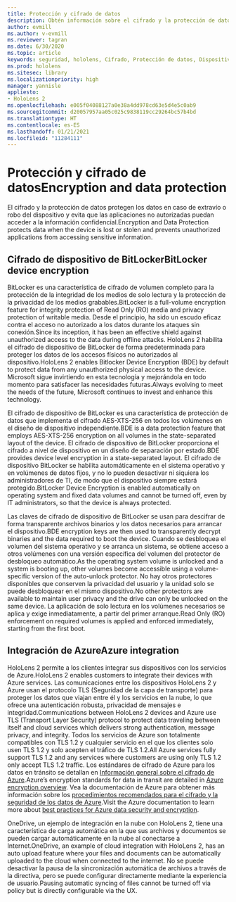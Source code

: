 ```yaml
---
title: Protección y cifrado de datos
description: Obtén información sobre el cifrado y la protección de datos en dispositivos HoloLens 2, incluida la integración de BitLocker y Azure.
author: evmill
ms.author: v-evmill
ms.reviewer: tagran
ms.date: 6/30/2020
ms.topic: article
keywords: seguridad, hololens, Cifrado, Protección de datos, Dispositivo BitLocker, BitLocker, bitlocker, cifrado bitlocker, integración con azure,
ms.prod: hololens
ms.sitesec: library
ms.localizationpriority: high
manager: yannisle
appliesto:
- HoloLens 2
ms.openlocfilehash: e005f04088127a0e38a4dd978cd63e5d4e5c0ab9
ms.sourcegitcommit: d20057957aa05c025c9838119cc29264bc57b4bd
ms.translationtype: HT
ms.contentlocale: es-ES
ms.lasthandoff: 01/21/2021
ms.locfileid: "11284111"
---
```

# <span data-ttu-id="b7e33-104">Protección y cifrado de datos</span><span class="sxs-lookup"><span data-stu-id="b7e33-104">Encryption and data protection</span></span>

<span data-ttu-id="b7e33-105">El cifrado y la protección de datos protegen los datos en caso de extravío o robo del dispositivo y evita que las aplicaciones no autorizadas puedan acceder a la información confidencial.</span><span class="sxs-lookup"><span data-stu-id="b7e33-105">Encryption and Data Protection protects data when the device is lost or stolen and prevents unauthorized applications from accessing sensitive information.</span></span>

## <span data-ttu-id="b7e33-106">Cifrado de dispositivo de BitLocker</span><span class="sxs-lookup"><span data-stu-id="b7e33-106">BitLocker device encryption</span></span>

<span data-ttu-id="b7e33-107">BitLocker es una característica de cifrado de volumen completo para la protección de la integridad de los medios de solo lectura y la protección de la privacidad de los medios grabables.</span><span class="sxs-lookup"><span data-stu-id="b7e33-107">BitLocker is a full-volume encryption feature for integrity protection of Read Only (RO) media and privacy protection of writable media.</span></span>  <span data-ttu-id="b7e33-108">Desde el principio, ha sido un escudo eficaz contra el acceso no autorizado a los datos durante los ataques sin conexión.</span><span class="sxs-lookup"><span data-stu-id="b7e33-108">Since its inception, it has been an effective shield against unauthorized access to the data during offline attacks.</span></span> <span data-ttu-id="b7e33-109">HoloLens 2 habilita el cifrado de dispositivo de BitLocker de forma predeterminada para proteger los datos de los accesos físicos no autorizados al dispositivo.</span><span class="sxs-lookup"><span data-stu-id="b7e33-109">HoloLens 2 enables Bitlocker Device Encryption (BDE) by default to protect data from any unauthorized physical access to the device.</span></span> <span data-ttu-id="b7e33-110">Microsoft sigue invirtiendo en esta tecnología y mejorándola en todo momento para satisfacer las necesidades futuras.</span><span class="sxs-lookup"><span data-stu-id="b7e33-110">Always evolving to meet the needs of the future, Microsoft continues to invest and enhance this technology.</span></span>

<span data-ttu-id="b7e33-111">El cifrado de dispositivo de BitLocker es una característica de protección de datos que implementa el cifrado AES-XTS-256 en todos los volúmenes en el diseño de dispositivo independiente.</span><span class="sxs-lookup"><span data-stu-id="b7e33-111">BDE is a data protection feature that employs AES-XTS-256 encryption on all volumes in the state-separated layout of the device.</span></span> <span data-ttu-id="b7e33-112">El cifrado de dispositivo de BitLocker proporciona el cifrado a nivel de dispositivo en un diseño de separación por estado.</span><span class="sxs-lookup"><span data-stu-id="b7e33-112">BDE provides device level encryption in a state-separated layout.</span></span> <span data-ttu-id="b7e33-113">El cifrado de dispositivo BitLocker se habilita automáticamente en el sistema operativo y en volúmenes de datos fijos, y no lo pueden desactivar ni siquiera los administradores de TI, de modo que el dispositivo siempre estará protegido.</span><span class="sxs-lookup"><span data-stu-id="b7e33-113">BitLocker Device Encryption is enabled automatically on operating system and fixed data volumes and cannot be turned off, even by IT administrators, so that the device is always protected.</span></span>

<span data-ttu-id="b7e33-114">Las claves de cifrado de dispositivo de BitLocker se usan para descifrar de forma transparente archivos binarios y los datos necesarios para arrancar el dispositivo.</span><span class="sxs-lookup"><span data-stu-id="b7e33-114">BDE encryption keys are then used to transparently decrypt binaries and the data required to boot the device.</span></span> <span data-ttu-id="b7e33-115">Cuando se desbloquea el volumen del sistema operativo y se arranca un sistema, se obtiene acceso a otros volúmenes con una versión específica del volumen del protector de desbloqueo automático.</span><span class="sxs-lookup"><span data-stu-id="b7e33-115">As the operating system volume is unlocked and a system is booting up, other volumes become accessible using a volume-specific version of the auto-unlock protector.</span></span> <span data-ttu-id="b7e33-116">No hay otros protectores disponibles que conserven la privacidad del usuario y la unidad solo se puede desbloquear en el mismo dispositivo.</span><span class="sxs-lookup"><span data-stu-id="b7e33-116">No other protectors are available to maintain user privacy and the drive can only be unlocked on the same device.</span></span> <span data-ttu-id="b7e33-117">La aplicación de solo lectura en los volúmenes necesarios se aplica y exige inmediatamente, a partir del primer arranque.</span><span class="sxs-lookup"><span data-stu-id="b7e33-117">Read Only (RO) enforcement on required volumes is applied and enforced immediately, starting from the first boot.</span></span>

## <span data-ttu-id="b7e33-118">Integración de Azure</span><span class="sxs-lookup"><span data-stu-id="b7e33-118">Azure integration</span></span> 

<span data-ttu-id="b7e33-119">HoloLens 2 permite a los clientes integrar sus dispositivos con los servicios de Azure.</span><span class="sxs-lookup"><span data-stu-id="b7e33-119">HoloLens 2 enables customers to integrate their devices with Azure services.</span></span> <span data-ttu-id="b7e33-120">Las comunicaciones entre los dispositivos HoloLens 2 y Azure usan el protocolo TLS (Seguridad de la capa de transporte) para proteger los datos que viajan entre él y los servicios en la nube, lo que ofrece una autenticación robusta, privacidad de mensajes e integridad.</span><span class="sxs-lookup"><span data-stu-id="b7e33-120">Communications between HoloLens 2 devices and Azure use TLS (Transport Layer Security) protocol to protect data traveling between itself and cloud services which delivers strong authentication, message privacy, and integrity.</span></span> <span data-ttu-id="b7e33-121">Todos los servicios de Azure son totalmente compatibles con TLS 1.2 y cualquier servicio en el que los clientes solo usen TLS 1.2 y solo acepten el tráfico de TLS 1.2.</span><span class="sxs-lookup"><span data-stu-id="b7e33-121">All Azure services fully support TLS 1.2 and any services where customers are using only TLS 1.2 only accept TLS 1.2 traffic.</span></span> <span data-ttu-id="b7e33-122">Los estándares de cifrado de Azure para los datos en tránsito se detallan en [Información general sobre el cifrado de Azure](https://docs.microsoft.com/azure/security/fundamentals/encryption-overview).</span><span class="sxs-lookup"><span data-stu-id="b7e33-122">Azure’s encryption standards for data in transit are detailed in [Azure encryption overview](https://docs.microsoft.com/azure/security/fundamentals/encryption-overview).</span></span> <span data-ttu-id="b7e33-123">Vea la documentación de Azure para obtener más información sobre los [procedimientos recomendados para el cifrado y la seguridad de los datos de Azure](https://docs.microsoft.com/azure/security/fundamentals/data-encryption-best-practices).</span><span class="sxs-lookup"><span data-stu-id="b7e33-123">Visit the Azure documentation to learn more about [best practices for Azure data security and encryption](https://docs.microsoft.com/azure/security/fundamentals/data-encryption-best-practices).</span></span> 

<span data-ttu-id="b7e33-124">OneDrive, un ejemplo de integración en la nube con HoloLens 2, tiene una característica de carga automática en la que sus archivos y documentos se pueden cargar automáticamente en la nube al conectarse a Internet.</span><span class="sxs-lookup"><span data-stu-id="b7e33-124">OneDrive, an example of cloud integration with HoloLens 2, has an auto upload feature where your files and documents can be automatically uploaded to the cloud when connected to the internet.</span></span> <span data-ttu-id="b7e33-125">No se puede desactivar la pausa de la sincronización automática de archivos a través de la directiva, pero se puede configurar directamente mediante la experiencia de usuario.</span><span class="sxs-lookup"><span data-stu-id="b7e33-125">Pausing automatic syncing of files cannot be turned off via policy but is directly configurable via the UX.</span></span> 
